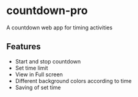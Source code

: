 # countdown-pro
A countdown  web app for timing activities

## Features  
* Start and stop countdown
* Set time limit
* View in Full screen
* Different background colors according to time 
* Saving of set time
